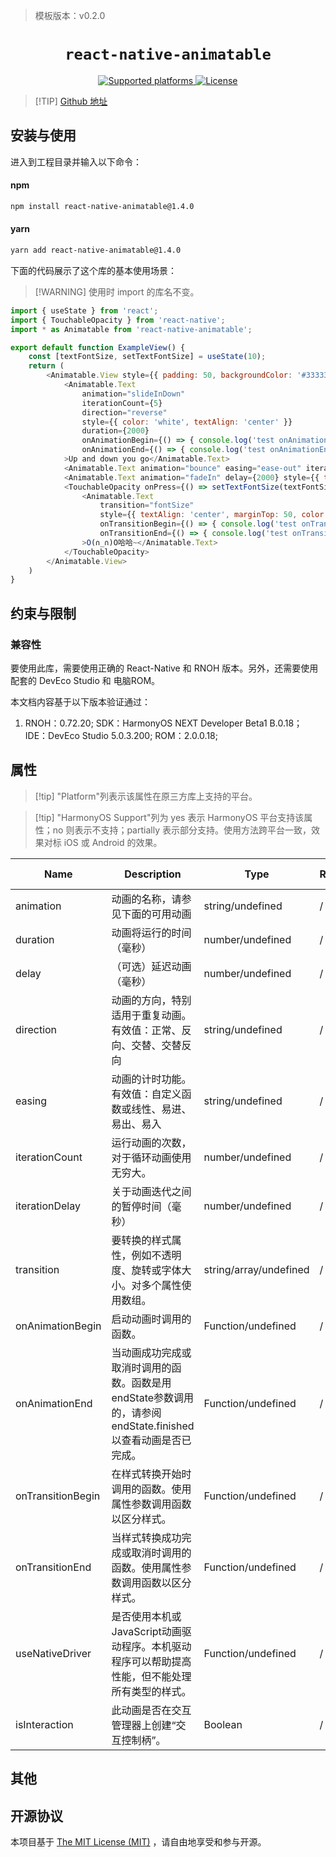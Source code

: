 > 模板版本：v0.2.0

<p align="center">
  <h1 align="center"> <code>react-native-animatable</code> </h1>
</p>
<p align="center">
    <a href="https://github.com/oblador/react-native-animatable">
        <img src="https://img.shields.io/badge/platforms-android%20|%20ios%20|%20harmony%20-lightgrey.svg" alt="Supported platforms" />
    </a>
    <a href="https://github.com/oblador/react-native-animatable/blob/master/LICENSE">
        <img src="https://img.shields.io/badge/license-MIT-green.svg" alt="License" />
    </a>
</p>

> [!TIP] [Github 地址](https://github.com/oblador/react-native-animatable)


## 安装与使用


进入到工程目录并输入以下命令：


<!-- tabs:start -->

#### **npm**

```bash
npm install react-native-animatable@1.4.0
```

#### **yarn**

```bash
yarn add react-native-animatable@1.4.0
```

<!-- tabs:end -->

下面的代码展示了这个库的基本使用场景：

>[!WARNING] 使用时 import 的库名不变。

<!-- {% raw %} -->
```js
import { useState } from 'react';
import { TouchableOpacity } from 'react-native';
import * as Animatable from 'react-native-animatable';

export default function ExampleView() {
    const [textFontSize, setTextFontSize] = useState(10);
    return (
        <Animatable.View style={{ padding: 50, backgroundColor: '#333333' }}>
            <Animatable.Text
                animation="slideInDown"
                iterationCount={5}
                direction="reverse"
                style={{ color: 'white', textAlign: 'center' }}
                duration={2000}
                onAnimationBegin={() => { console.log('test onAnimationBegin') }}
                onAnimationEnd={() => { console.log('test onAnimationEnd') }}
            >Up and down you go</Animatable.Text>
            <Animatable.Text animation="bounce" easing="ease-out" iterationCount="infinite" iterationDelay={1500} style={{ textAlign: 'center' }} useNativeDriver={true} isInteraction={true}>❤️</Animatable.Text>
            <Animatable.Text animation="fadeIn" delay={2000} style={{ textAlign: 'center', marginTop: 50, color: 'white' }}>(*^▽^*)</Animatable.Text>
            <TouchableOpacity onPress={() => setTextFontSize(textFontSize + 5)}>
                <Animatable.Text
                    transition="fontSize"
                    style={{ textAlign: 'center', marginTop: 50, color: 'white', fontSize: textFontSize || 10 }}
                    onTransitionBegin={() => { console.log('test onTransitionBegin') }}
                    onTransitionEnd={() => { console.log('test onTransitionEnd') }}
                >O(∩_∩)O哈哈~</Animatable.Text>
            </TouchableOpacity>
        </Animatable.View>
    )
}   
```
<!-- {% endraw %} -->



## 约束与限制

### 兼容性
要使用此库，需要使用正确的 React-Native 和 RNOH 版本。另外，还需要使用配套的 DevEco Studio 和 电脑ROM。

本文档内容基于以下版本验证通过：

1. RNOH：0.72.20; SDK：HarmonyOS NEXT Developer Beta1 B.0.18； IDE：DevEco Studio 5.0.3.200; ROM：2.0.0.18;


## 属性

> [!tip] "Platform"列表示该属性在原三方库上支持的平台。

> [!tip] "HarmonyOS Support"列为 yes 表示 HarmonyOS 平台支持该属性；no 则表示不支持；partially 表示部分支持。使用方法跨平台一致，效果对标 iOS 或 Android 的效果。

Name | Description | Type | Required | Platform | HarmonyOS   Support
-- | -- | -- | -- | -- | --
animation | 动画的名称，请参见下面的可用动画 | string/undefined | / | all | yes
duration | 动画将运行的时间（毫秒） | number/undefined | / | all | yes
delay | （可选）延迟动画（毫秒） | number/undefined | / | all | yes
direction | 动画的方向，特别适用于重复动画。有效值：正常、反向、交替、交替反向 | string/undefined | / | all | yes
easing | 动画的计时功能。有效值：自定义函数或线性、易进、易出、易入 | string/undefined | / | all | yes
iterationCount | 运行动画的次数，对于循环动画使用无穷大。 | number/undefined | / | all | yes
iterationDelay | 关于动画迭代之间的暂停时间（毫秒） | number/undefined | / | all | yes
transition | 要转换的样式属性，例如不透明度、旋转或字体大小。对多个属性使用数组。 | string/array/undefined | / | all | yes
onAnimationBegin | 启动动画时调用的函数。 | Function/undefined | / | all | yes
onAnimationEnd | 当动画成功完成或取消时调用的函数。函数是用endState参数调用的，请参阅endState.finished以查看动画是否已完成。 | Function/undefined | / | all | yes
onTransitionBegin | 在样式转换开始时调用的函数。使用属性参数调用函数以区分样式。 | Function/undefined | / | all | yes
onTransitionEnd | 当样式转换成功完成或取消时调用的函数。使用属性参数调用函数以区分样式。 | Function/undefined | / | all | yes
useNativeDriver | 是否使用本机或JavaScript动画驱动程序。本机驱动程序可以帮助提高性能，但不能处理所有类型的样式。 | Function/undefined | / | all | yes
isInteraction | 此动画是否在交互管理器上创建“交互控制柄”。 | Boolean | / | all | yes




## 其他

## 开源协议

本项目基于 [The MIT License (MIT)](https://github.com/oblador/react-native-animatable/blob/master/LICENSE) ，请自由地享受和参与开源。



